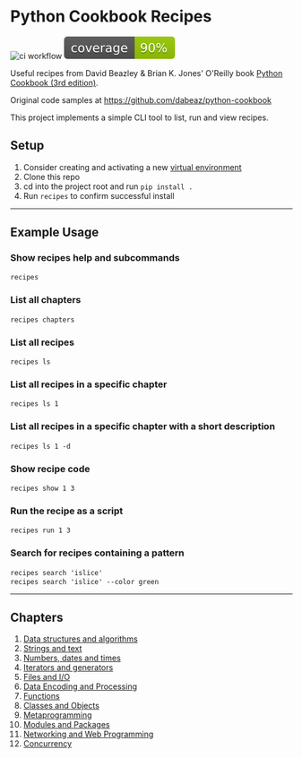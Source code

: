 # Python Cookbook Recipes

![ci workflow](https://github.com/ChrisA87/pyrecipes/actions/workflows/ci.yml/badge.svg)
![coverage-badge](./coverage.svg)

Useful recipes from David Beazley & Brian K. Jones' O'Reilly book [Python Cookbook (3rd edition)](https://www.oreilly.com/library/view/python-cookbook-3rd/9781449357337/).

Original code samples at https://github.com/dabeaz/python-cookbook

This project implements a simple CLI tool to list, run and view recipes.

## Setup

1. Consider creating and activating a new [virtual environment](https://virtualenv.pypa.io/en/latest/)
2. Clone this repo
3. cd into the project root and run `pip install .`
4. Run `recipes` to confirm successful install 

---

## Example Usage

### Show recipes help and subcommands
```
recipes
```

### List all chapters
```
recipes chapters
```

### List all recipes
```
recipes ls
```

### List all recipes in a specific chapter
```
recipes ls 1
```

### List all recipes in a specific chapter with a short description
```
recipes ls 1 -d
```

### Show recipe code
```
recipes show 1 3
```

### Run the recipe as a script
```
recipes run 1 3
```

### Search for recipes containing a pattern
```
recipes search 'islice'
recipes search 'islice' --color green
```

---

## Chapters
1. [Data structures and algorithms](./pyrecipes/01_data_structures_and_algorithms/)
2. [Strings and text](./pyrecipes/02_strings_and_text/)
3. [Numbers, dates and times](./pyrecipes/03_numbers_dates_and_times/)
4. [Iterators and generators](./pyrecipes/04_iterators_and_generators/)
5. [Files and I/O](./pyrecipes/05_files_and_io/)
6. [Data Encoding and Processing](./pyrecipes/06_data_encoding_and_processing/)
7. [Functions](./pyrecipes/07_functions/)
8. [Classes and Objects](./pyrecipes/08_classes_and_objects/)
9. [Metaprogramming](./pyrecipes/09_metaprogramming/)
10. [Modules and Packages](./pyrecipes/10_modules_and_packages/)
11. [Networking and Web Programming](./pyrecipes/11_networking_and_web_programming/)
12. [Concurrency](./pyrecipes/12_concurrency/)
